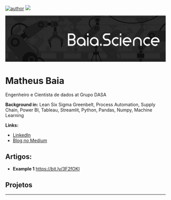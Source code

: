 [![author](https://img.shields.io/badge/author-baia-green)](https://www.linkedin.com/in/carlosfab) [![](https://img.shields.io/badge/python-3.7+-blue.svg)](https://www.python.org/downloads/release/python-365/)

<p align="center">
  <img src="banner_baia.science.jpg" >
</p>

# Matheus Baia
Engenheiro e Cientista de dados at Grupo DASA




**Background in:** Lean Six Sigma Greenbelt, Process Automation, Supply Chain, Power BI, Tableau, Streamlit, Python, Pandas, Numpy, Machine Learning

**Links:**
* [LinkedIn](https://www.linkedin.com/in/matheus-baia-5872b662/)
* [Blog no Medium](https://matheus-baia.medium.com/)


## Artigos:

* **Example 1** https://bit.ly/3F2fOKI

## Projetos 


---



